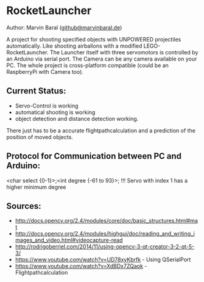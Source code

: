 # RocketLauncher
Author: Marvin Baral (github@marvinbaral.de)

A project for shooting specified objects with UNPOWERED projectiles automatically. Like shooting airballons with a modified 
LEGO-RocketLauncher. The Launcher itself with three servomotors is controlled by an Arduino via serial port. The Camera can be any camera 
available on your PC. The whole project is cross-platform compatible (could be an RaspberryPi with Camera too). 

## Current Status:
* Servo-Control is working
* automatical shooting is working
* object detection and distance detection working. 

There just has to be a accurate flightpathcalculation and a prediction of the position of moved objects.

## Protocol for Communication between PC and Arduino:
\<char select {0-1}\>;\<int degree {-61 to 93}\>;
!!! Servo with index 1 has a higher minimum degree

## Sources:
* http://docs.opencv.org/2.4/modules/core/doc/basic_structures.html#mat
* http://docs.opencv.org/2.4/modules/highgui/doc/reading_and_writing_images_and_video.html#videocapture-read
* http://rodrigoberriel.com/2014/11/using-opencv-3-qt-creator-3-2-qt-5-3/
* https://www.youtube.com/watch?v=UD78xyKbrfk - Using QSerialPort
* https://www.youtube.com/watch?v=XdBDx7ZQaok - Flightpathcalculation
